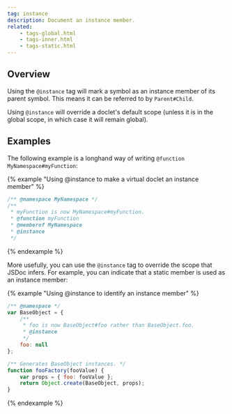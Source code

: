 ```yaml
---
tag: instance
description: Document an instance member.
related:
    - tags-global.html
    - tags-inner.html
    - tags-static.html
---
```


## Overview

Using the `@instance` tag will mark a symbol as an instance member of its parent symbol. This means it
can be referred to by `Parent#Child`.

Using `@instance` will override a doclet's default scope (unless it is in the global scope, in which
case it will remain global).


## Examples

The following example is a longhand way of writing `@function MyNamespace#myFunction`:

{% example "Using @instance to make a virtual doclet an instance member" %}

```js
/** @namespace MyNamespace */
/**
 * myFunction is now MyNamespace#myFunction.
 * @function myFunction
 * @memberof MyNamespace
 * @instance
 */
```
{% endexample %}

More usefully, you can use the `@instance` tag to override the scope that JSDoc infers. For example,
you can indicate that a static member is used as an instance member:

{% example "Using @instance to identify an instance member" %}

```js
/** @namespace */
var BaseObject = {
    /**
     * foo is now BaseObject#foo rather than BaseObject.foo.
     * @instance
     */
    foo: null
};

/** Generates BaseObject instances. */
function fooFactory(fooValue) {
	var props = { foo: fooValue };
	return Object.create(BaseObject, props);
}
```
{% endexample %}
